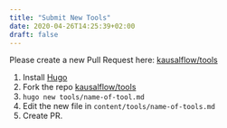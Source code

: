 ```yaml
---
title: "Submit New Tools"
date: 2020-04-26T14:25:39+02:00
draft: false
---
```


Please create a new Pull Request here: [kausalflow/tools](https://github.com/kausalflow/tools/pulls)


1. Install [Hugo](https://gohugo.io/)
2. Fork the repo [kausalflow/tools](https://github.com/kausalflow/tools)
3. `hugo new tools/name-of-tool.md`
4. Edit the new file in `content/tools/name-of-tools.md`
5. Create PR.